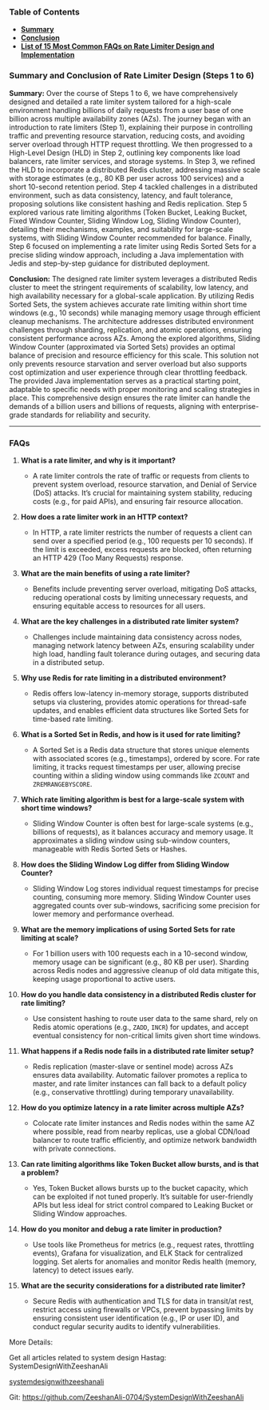 

### **Table of Contents**
  - [**Summary**](#summary)
  - [**Conclusion**](#conclusion)
- [**List of 15 Most Common FAQs on Rate Limiter Design and Implementation**](#faqs)


### **Summary and Conclusion of Rate Limiter Design (Steps 1 to 6)**

**Summary:**
Over the course of Steps 1 to 6, we have comprehensively designed and detailed a rate limiter system tailored for a high-scale environment handling billions of daily requests from a user base of one billion across multiple availability zones (AZs). The journey began with an introduction to rate limiters (Step 1), explaining their purpose in controlling traffic and preventing resource starvation, reducing costs, and avoiding server overload through HTTP request throttling. We then progressed to a High-Level Design (HLD) in Step 2, outlining key components like load balancers, rate limiter services, and storage systems. In Step 3, we refined the HLD to incorporate a distributed Redis cluster, addressing massive scale with storage estimates (e.g., 80 KB per user across 100 services) and a short 10-second retention period. Step 4 tackled challenges in a distributed environment, such as data consistency, latency, and fault tolerance, proposing solutions like consistent hashing and Redis replication. Step 5 explored various rate limiting algorithms (Token Bucket, Leaking Bucket, Fixed Window Counter, Sliding Window Log, Sliding Window Counter), detailing their mechanisms, examples, and suitability for large-scale systems, with Sliding Window Counter recommended for balance. Finally, Step 6 focused on implementing a rate limiter using Redis Sorted Sets for a precise sliding window approach, including a Java implementation with Jedis and step-by-step guidance for distributed deployment.

**Conclusion:**
The designed rate limiter system leverages a distributed Redis cluster to meet the stringent requirements of scalability, low latency, and high availability necessary for a global-scale application. By utilizing Redis Sorted Sets, the system achieves accurate rate limiting within short time windows (e.g., 10 seconds) while managing memory usage through efficient cleanup mechanisms. The architecture addresses distributed environment challenges through sharding, replication, and atomic operations, ensuring consistent performance across AZs. Among the explored algorithms, Sliding Window Counter (approximated via Sorted Sets) provides an optimal balance of precision and resource efficiency for this scale. This solution not only prevents resource starvation and server overload but also supports cost optimization and user experience through clear throttling feedback. The provided Java implementation serves as a practical starting point, adaptable to specific needs with proper monitoring and scaling strategies in place. This comprehensive design ensures the rate limiter can handle the demands of a billion users and billions of requests, aligning with enterprise-grade standards for reliability and security.

---

### **FAQs**

1. **What is a rate limiter, and why is it important?**
   - A rate limiter controls the rate of traffic or requests from clients to prevent system overload, resource starvation, and Denial of Service (DoS) attacks. It’s crucial for maintaining system stability, reducing costs (e.g., for paid APIs), and ensuring fair resource allocation.

2. **How does a rate limiter work in an HTTP context?**
   - In HTTP, a rate limiter restricts the number of requests a client can send over a specified period (e.g., 100 requests per 10 seconds). If the limit is exceeded, excess requests are blocked, often returning an HTTP 429 (Too Many Requests) response.

3. **What are the main benefits of using a rate limiter?**
   - Benefits include preventing server overload, mitigating DoS attacks, reducing operational costs by limiting unnecessary requests, and ensuring equitable access to resources for all users.

4. **What are the key challenges in a distributed rate limiter system?**
   - Challenges include maintaining data consistency across nodes, managing network latency between AZs, ensuring scalability under high load, handling fault tolerance during outages, and securing data in a distributed setup.

5. **Why use Redis for rate limiting in a distributed environment?**
   - Redis offers low-latency in-memory storage, supports distributed setups via clustering, provides atomic operations for thread-safe updates, and enables efficient data structures like Sorted Sets for time-based rate limiting.

6. **What is a Sorted Set in Redis, and how is it used for rate limiting?**
   - A Sorted Set is a Redis data structure that stores unique elements with associated scores (e.g., timestamps), ordered by score. For rate limiting, it tracks request timestamps per user, allowing precise counting within a sliding window using commands like `ZCOUNT` and `ZREMRANGEBYSCORE`.

7. **Which rate limiting algorithm is best for a large-scale system with short time windows?**
   - Sliding Window Counter is often best for large-scale systems (e.g., billions of requests), as it balances accuracy and memory usage. It approximates a sliding window using sub-window counters, manageable with Redis Sorted Sets or Hashes.

8. **How does the Sliding Window Log differ from Sliding Window Counter?**
   - Sliding Window Log stores individual request timestamps for precise counting, consuming more memory. Sliding Window Counter uses aggregated counts over sub-windows, sacrificing some precision for lower memory and performance overhead.

9. **What are the memory implications of using Sorted Sets for rate limiting at scale?**
   - For 1 billion users with 100 requests each in a 10-second window, memory usage can be significant (e.g., 80 KB per user). Sharding across Redis nodes and aggressive cleanup of old data mitigate this, keeping usage proportional to active users.

10. **How do you handle data consistency in a distributed Redis cluster for rate limiting?**
    - Use consistent hashing to route user data to the same shard, rely on Redis atomic operations (e.g., `ZADD`, `INCR`) for updates, and accept eventual consistency for non-critical limits given short time windows.

11. **What happens if a Redis node fails in a distributed rate limiter setup?**
    - Redis replication (master-slave or sentinel mode) across AZs ensures data availability. Automatic failover promotes a replica to master, and rate limiter instances can fall back to a default policy (e.g., conservative throttling) during temporary unavailability.

12. **How do you optimize latency in a rate limiter across multiple AZs?**
    - Colocate rate limiter instances and Redis nodes within the same AZ where possible, read from nearby replicas, use a global CDN/load balancer to route traffic efficiently, and optimize network bandwidth with private connections.

13. **Can rate limiting algorithms like Token Bucket allow bursts, and is that a problem?**
    - Yes, Token Bucket allows bursts up to the bucket capacity, which can be exploited if not tuned properly. It’s suitable for user-friendly APIs but less ideal for strict control compared to Leaking Bucket or Sliding Window approaches.

14. **How do you monitor and debug a rate limiter in production?**
    - Use tools like Prometheus for metrics (e.g., request rates, throttling events), Grafana for visualization, and ELK Stack for centralized logging. Set alerts for anomalies and monitor Redis health (memory, latency) to detect issues early.

15. **What are the security considerations for a distributed rate limiter?**
    - Secure Redis with authentication and TLS for data in transit/at rest, restrict access using firewalls or VPCs, prevent bypassing limits by ensuring consistent user identification (e.g., IP or user ID), and conduct regular security audits to identify vulnerabilities.

More Details:

Get all articles related to system design 
Hastag: SystemDesignWithZeeshanAli

[systemdesignwithzeeshanali](https://dev.to/t/systemdesignwithzeeshanali)

Git: https://github.com/ZeeshanAli-0704/SystemDesignWithZeeshanAli